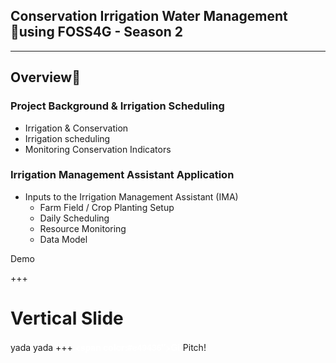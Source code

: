 ## Conservation Irrigation Water Management using FOSS4G - Season 2
---
## Overview
### Project Background & Irrigation Scheduling
* Irrigation & Conservation
* Irrigation scheduling
* Monitoring Conservation Indicators

### Irrigation Management Assistant Application
* Inputs to the Irrigation Management Assistant (IMA)
  * Farm Field / Crop Planting Setup
  * Daily Scheduling
  * Resource Monitoring
  * Data Model

Demo

+++
# Vertical Slide
yada yada
+++
<span style="font-family: Helvetica Neue; font-weight: bold; color:#ffffff"><span color:#e49436">Git</span>Pitch</span>!

